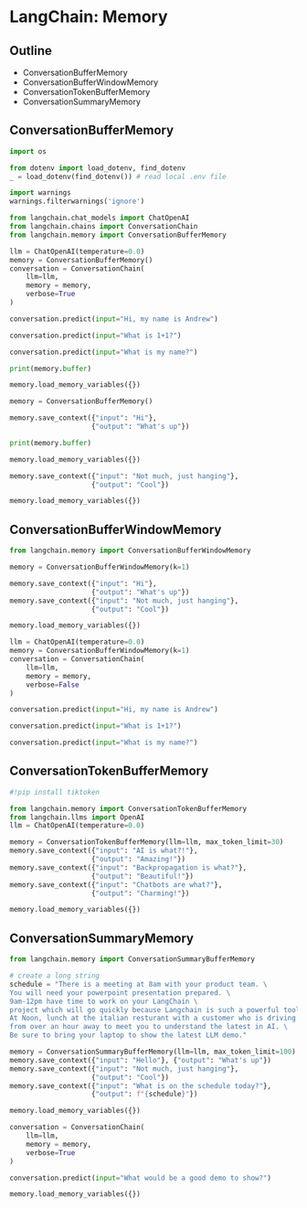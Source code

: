 # LangChain: Memory

## Outline
* ConversationBufferMemory
* ConversationBufferWindowMemory
* ConversationTokenBufferMemory
* ConversationSummaryMemory

## ConversationBufferMemory


```python
import os

from dotenv import load_dotenv, find_dotenv
_ = load_dotenv(find_dotenv()) # read local .env file

import warnings
warnings.filterwarnings('ignore')
```


```python
from langchain.chat_models import ChatOpenAI
from langchain.chains import ConversationChain
from langchain.memory import ConversationBufferMemory

```


```python
llm = ChatOpenAI(temperature=0.0)
memory = ConversationBufferMemory()
conversation = ConversationChain(
    llm=llm, 
    memory = memory,
    verbose=True
)
```


```python
conversation.predict(input="Hi, my name is Andrew")
```


```python
conversation.predict(input="What is 1+1?")
```


```python
conversation.predict(input="What is my name?")
```


```python
print(memory.buffer)
```


```python
memory.load_memory_variables({})
```


```python
memory = ConversationBufferMemory()
```


```python
memory.save_context({"input": "Hi"}, 
                    {"output": "What's up"})
```


```python
print(memory.buffer)
```


```python
memory.load_memory_variables({})
```


```python
memory.save_context({"input": "Not much, just hanging"}, 
                    {"output": "Cool"})
```


```python
memory.load_memory_variables({})
```

## ConversationBufferWindowMemory


```python
from langchain.memory import ConversationBufferWindowMemory
```


```python
memory = ConversationBufferWindowMemory(k=1)               
```


```python
memory.save_context({"input": "Hi"},
                    {"output": "What's up"})
memory.save_context({"input": "Not much, just hanging"},
                    {"output": "Cool"})

```


```python
memory.load_memory_variables({})
```


```python
llm = ChatOpenAI(temperature=0.0)
memory = ConversationBufferWindowMemory(k=1)
conversation = ConversationChain(
    llm=llm, 
    memory = memory,
    verbose=False
)
```


```python
conversation.predict(input="Hi, my name is Andrew")
```


```python
conversation.predict(input="What is 1+1?")
```


```python
conversation.predict(input="What is my name?")
```

## ConversationTokenBufferMemory


```python
#!pip install tiktoken
```


```python
from langchain.memory import ConversationTokenBufferMemory
from langchain.llms import OpenAI
llm = ChatOpenAI(temperature=0.0)
```


```python
memory = ConversationTokenBufferMemory(llm=llm, max_token_limit=30)
memory.save_context({"input": "AI is what?!"},
                    {"output": "Amazing!"})
memory.save_context({"input": "Backpropagation is what?"},
                    {"output": "Beautiful!"})
memory.save_context({"input": "Chatbots are what?"}, 
                    {"output": "Charming!"})
```


```python
memory.load_memory_variables({})
```

## ConversationSummaryMemory


```python
from langchain.memory import ConversationSummaryBufferMemory

```


```python
# create a long string
schedule = "There is a meeting at 8am with your product team. \
You will need your powerpoint presentation prepared. \
9am-12pm have time to work on your LangChain \
project which will go quickly because Langchain is such a powerful tool. \
At Noon, lunch at the italian resturant with a customer who is driving \
from over an hour away to meet you to understand the latest in AI. \
Be sure to bring your laptop to show the latest LLM demo."

memory = ConversationSummaryBufferMemory(llm=llm, max_token_limit=100)
memory.save_context({"input": "Hello"}, {"output": "What's up"})
memory.save_context({"input": "Not much, just hanging"},
                    {"output": "Cool"})
memory.save_context({"input": "What is on the schedule today?"}, 
                    {"output": f"{schedule}"})
```


```python
memory.load_memory_variables({})
```


```python
conversation = ConversationChain(
    llm=llm, 
    memory = memory,
    verbose=True
)
```


```python
conversation.predict(input="What would be a good demo to show?")
```


```python
memory.load_memory_variables({})
```


```python

```


```python

```


```python

```


```python

```


```python

```


```python

```


```python

```


```python

```


```python

```


```python

```


```python

```


```python

```


```python

```


```python

```


```python

```


```python

```


```python

```


```python

```


```python

```


```python

```


```python

```


```python

```


```python

```


```python

```
